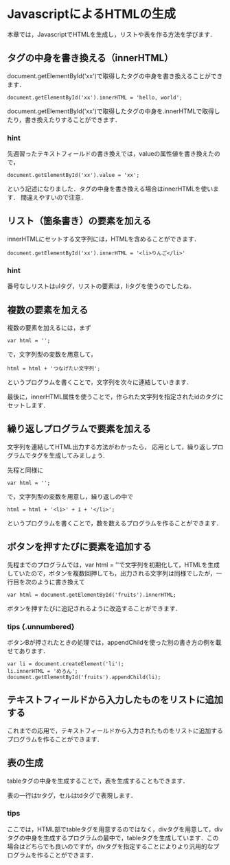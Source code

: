 # JavascriptによるHTMLの生成

本章では，JavascriptでHTMLを生成し，リストや表を作る方法を学びます．

## タグの中身を書き換える（innerHTML）

document.getElementById('xx')で取得したタグの中身を書き換えることができます．
```
document.getElementById('xx').innerHTML = 'hello, world';
```
document.getElementById('xx')で取得したタグの中身を.innerHTMLで取得したり，書き換えたりすることができます．

<div code src='3-1'></div>

### hint
先週習ったテキストフィールドの書き換えでは，valueの属性値を書き換えたので，
```
document.getElementById('xx').value = 'xx';
```

という記述になりました．タグの中身を書き換える場合はinnerHTMLを使います．
間違えやすいので注意．

## リスト（箇条書き）の要素を加える

innerHTMLにセットする文字列には，HTMLを含めることができます．
```
document.getElementById('xx').innerHTML = '<li>りんご</li>'
```

<div code src='3-2'></div>

### hint

番号なしリストはulタグ，リストの要素は，liタグを使うのでしたね．


## 複数の要素を加える

複数の要素を加えるには，まず
```
var html = '';
```
で，文字列型の変数を用意して，
```
html = html + 'つなげたい文字列';
```
というプログラムを書くことで，文字列を次々に連結していきます．

最後に，innerHTML属性を使うことで，作られた文字列を指定されたidのタグにセットします．

<div code src='3-3'></div>

## 繰り返しプログラムで要素を加える

文字列を連結してHTML出力する方法がわかったら，
応用として，繰り返しプログラムでタグを生成してみましょう．

先程と同様に
```
var html = '';
```
で，文字列型の変数を用意し，繰り返しの中で
```
html = html + '<li>' + i + '</li>';
```
というプログラムを書くことで，数を数えるプログラムを作ることができます．

<div code src='3-4'></div>

## ボタンを押すたびに要素を追加する

先程までのプログラムでは，var html = ''で文字列を初期化して，HTMLを生成していたので，ボタンを複数回押しても，出力される文字列は同様でしたが，一行目を次のように書き換えて
```
var html = document.getElementById('fruits').innerHTML;
```
ボタンを押すたびに追記されるように改造することができます．

<div code src='3-5'></div>

### tips {.unnumbered}
ボタンBが押されたときの処理では，appendChildを使った別の書き方の例を載せてあります．
```
var li = document.createElement('li');
li.innerHTML = 'めろん';
document.getElementById('fruits').appendChild(li);
```

## テキストフィールドから入力したものをリストに追加する

これまでの応用で，テキストフィールドから入力されたものをリストに追加するプログラムを作ることができます．

<div code src='3-6'></div>

## 表の生成

tableタグの中身を生成することで，表を生成することもできます．

表の一行はtrタグ，セルはtdタグで表現します．

<div code src='3-7'></div>

### tips
ここでは，HTML部でtableタグを用意するのではなく，divタグを用意して，divタグの中身を生成するプログラムの最中で，tableタグを生成しています．この場合はどちらでも良いのですが，divタグを指定することによりより汎用的なプログラムを作ることができます．


